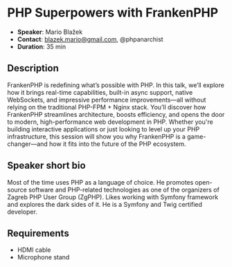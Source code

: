 # PHP Superpowers with FrankenPHP

- __Speaker__: Mario Blažek
- __Contact__: blazek.mario@gmail.com, @phpanarchist
- __Duration__: 35 min

## Description

FrankenPHP is redefining what’s possible with PHP. In this talk, we’ll explore how it brings real-time capabilities, built-in async support, native WebSockets, and impressive performance improvements—all without relying on the traditional PHP-FPM + Nginx stack. You’ll discover how FrankenPHP streamlines architecture, boosts efficiency, and opens the door to modern, high-performance web development in PHP. Whether you're building interactive applications or just looking to level up your PHP infrastructure, this session will show you why FrankenPHP is a game-changer—and how it fits into the future of the PHP ecosystem.


## Speaker short bio

Most of the time uses PHP as a language of choice. He promotes open-source software and PHP-related technologies as one of the organizers of Zagreb PHP User Group (ZgPHP). Likes working with Symfony framework and explores the dark sides of it. He is a Symfony and Twig certified developer.

## Requirements
- HDMI cable
- Microphone stand
